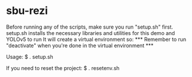 # sbu-rezi

Before running any of the scripts, make sure you run "setup.sh" first.
setup.sh installs the necessary libraries and utilities for this demo and YOLOv5 to run
It will create a virtual environment so:
*** Remember to run "deactivate" when you're done in the virtual environment ***

Usage:
$ . setup.sh

If you need to reset the project:
$ . resetenv.sh